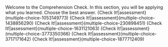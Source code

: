 Welcome to the Comprehension Check. In this section, you will be applying what you learned. Choose the best answer. 
{Check It!|assessment}(multiple-choice-1053149773)
{Check It!|assessment}(multiple-choice-1438856290)
{Check It!|assessment}(multiple-choice-230898451)
{Check It!|assessment}(multiple-choice-1631121063)
{Check It!|assessment}(multiple-choice-3773350366)
{Check It!|assessment}(multiple-choice-3717171642)
{Check It!|assessment}(multiple-choice-1877712409)